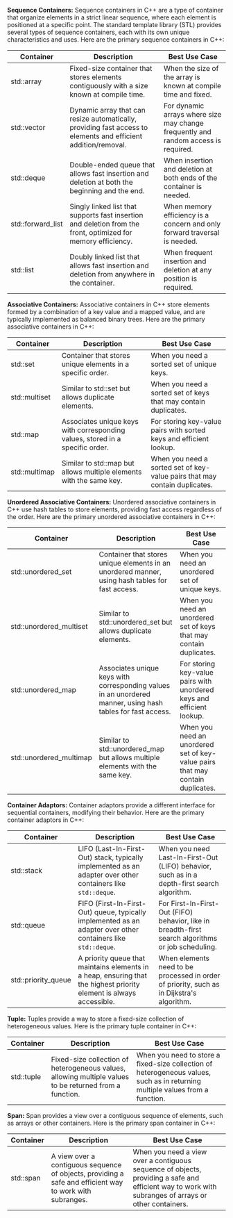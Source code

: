 

**Sequence Containers:**
Sequence containers in C++ are a type of container that organize elements in a strict linear sequence, where each element is positioned at a specific point. The standard template library (STL) provides several types of sequence containers, each with its own unique characteristics and uses. Here are the primary sequence containers in C++:

| Container         | Description                                                  | Best Use Case                                                |
| ----------------- | ------------------------------------------------------------ | ------------------------------------------------------------ |
| std::array        | Fixed-size container that stores elements contiguously with a size known at compile time. | When the size of the array is known at compile time and fixed. |
| std::vector       | Dynamic array that can resize automatically, providing fast access to elements and efficient addition/removal. | For dynamic arrays where size may change frequently and random access is required. |
| std::deque        | Double-ended queue that allows fast insertion and deletion at both the beginning and the end. | When insertion and deletion at both ends of the container is needed. |
| std::forward_list | Singly linked list that supports fast insertion and deletion from the front, optimized for memory efficiency. | When memory efficiency is a concern and only forward traversal is needed. |
| std::list         | Doubly linked list that allows fast insertion and deletion from anywhere in the container. | When frequent insertion and deletion at any position is required. |



**Associative Containers:**
Associative containers in C++ store elements formed by a combination of a key value and a mapped value, and are typically implemented as balanced binary trees. Here are the primary associative containers in C++:

| Container     | Description                                                  | Best Use Case                                                |
| ------------- | ------------------------------------------------------------ | ------------------------------------------------------------ |
| std::set      | Container that stores unique elements in a specific order.   | When you need a sorted set of unique keys.                   |
| std::multiset | Similar to std::set but allows duplicate elements.           | When you need a sorted set of keys that may contain duplicates. |
| std::map      | Associates unique keys with corresponding values, stored in a specific order. | For storing key-value pairs with sorted keys and efficient lookup. |
| std::multimap | Similar to std::map but allows multiple elements with the same key. | When you need a sorted set of key-value pairs that may contain duplicates. |



**Unordered Associative Containers:**
Unordered associative containers in C++ use hash tables to store elements, providing fast access regardless of the order. Here are the primary unordered associative containers in C++:

| Container               | Description                                                  | Best Use Case                                                |
| ----------------------- | ------------------------------------------------------------ | ------------------------------------------------------------ |
| std::unordered_set      | Container that stores unique elements in an unordered manner, using hash tables for fast access. | When you need an unordered set of unique keys.               |
| std::unordered_multiset | Similar to std::unordered_set but allows duplicate elements. | When you need an unordered set of keys that may contain duplicates. |
| std::unordered_map      | Associates unique keys with corresponding values in an unordered manner, using hash tables for fast access. | For storing key-value pairs with unordered keys and efficient lookup. |
| std::unordered_multimap | Similar to std::unordered_map but allows multiple elements with the same key. | When you need an unordered set of key-value pairs that may contain duplicates. |



**Container Adaptors:**
Container adaptors provide a different interface for sequential containers, modifying their behavior. Here are the primary container adaptors in C++:

| Container           | Description                                                  | Best Use Case                                                |
| ------------------- | ------------------------------------------------------------ | ------------------------------------------------------------ |
| std::stack          | LIFO (Last-In-First-Out) stack, typically implemented as an adapter over other containers like `std::deque`. | When you need Last-In-First-Out (LIFO) behavior, such as in a depth-first search algorithm. |
| std::queue          | FIFO (First-In-First-Out) queue, typically implemented as an adapter over other containers like `std::deque`. | For First-In-First-Out (FIFO) behavior, like in breadth-first search algorithms or job scheduling. |
| std::priority_queue | A priority queue that maintains elements in a heap, ensuring that the highest priority element is always accessible. | When elements need to be processed in order of priority, such as in Dijkstra's algorithm. |



**Tuple:**
Tuples provide a way to store a fixed-size collection of heterogeneous values. Here is the primary tuple container in C++:

| Container  | Description                                                  | Best Use Case                                                |
| ---------- | ------------------------------------------------------------ | ------------------------------------------------------------ |
| std::tuple | Fixed-size collection of heterogeneous values, allowing multiple values to be returned from a function. | When you need to store a fixed-size collection of heterogeneous values, such as in returning multiple values from a function. |



**Span:**
Span provides a view over a contiguous sequence of elements, such as arrays or other containers. Here is the primary span container in C++:

| Container | Description                                                  | Best Use Case                                                |
| --------- | ------------------------------------------------------------ | ------------------------------------------------------------ |
| std::span | A view over a contiguous sequence of objects, providing a safe and efficient way to work with subranges. | When you need a view over a contiguous sequence of objects, providing a safe and efficient way to work with subranges of arrays or other containers. |